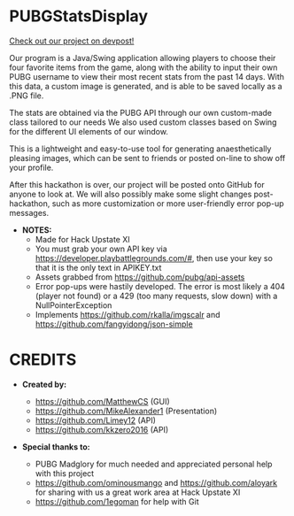 # PUBGStatsDisplay

[Check out our project on devpost!](https://devpost.com/software/pubg-stats-display)

Our program is a Java/Swing application allowing players to choose their four favorite items from the game, along with the ability to input their own PUBG username to view their most recent stats from the past 14 days. With this data, a custom image is generated, and is able to be saved locally as a .PNG file.

The stats are obtained via the PUBG API through our own custom-made class tailored to our needs We also used custom classes based on Swing for the different UI elements of our window.

This is a lightweight and easy-to-use tool for generating anaesthetically pleasing images, which can be sent to friends or posted on-line to show off your profile.

After this hackathon is over, our project will be posted onto GitHub for anyone to look at. We will also possibly make some slight changes post-hackathon, such as more customization or more user-friendly error pop-up messages.

* **NOTES:**
  + Made for Hack Upstate XI
  + You must grab your own API key via https://developer.playbattlegrounds.com/#, then use your key so that it is the only text in APIKEY.txt
  + Assets grabbed from https://github.com/pubg/api-assets
  + Error pop-ups were hastily developed. The error is most likely a 404 (player not found) or a 429 (too many requests, slow down) with a NullPointerException
  + Implements https://github.com/rkalla/imgscalr and https://github.com/fangyidong/json-simple

# CREDITS

* **Created by:**
  + https://github.com/MatthewCS (GUI)
  + https://github.com/MikeAlexander1 (Presentation)
  + https://github.com/Limey12 (API)
  + https://github.com/kkzero2016 (API)

* **Special thanks to:**
  + PUBG Madglory for much needed and appreciated personal help with this project
  + https://github.com/ominousmango and https://github.com/aloyark for sharing with us a great work area at Hack Upstate XI
  + https://github.com/1egoman for help with Git
